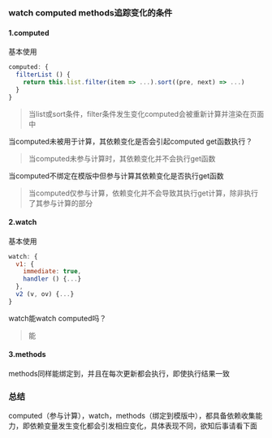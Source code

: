 ### watch computed methods追踪变化的条件
#### 1.computed
基本使用
```JavaScript
computed: {
  filterList () {
    return this.list.filter(item => ...).sort((pre, next) => ...)
  }
}
```
> 当list或sort条件，filter条件发生变化computed会被重新计算并渲染在页面中

当computed未被用于计算，其依赖变化是否会引起computed get函数执行？
> 当computed未参与计算时，其依赖变化并不会执行get函数

当computed不绑定在模版中但参与计算其依赖变化是否执行get函数
> 当computed仅参与计算，依赖变化并不会导致其执行get计算，除非执行了其参与计算的部分

#### 2.watch
基本使用
```JavaScript
watch: {
  v1: {
    immediate: true,
    handler () {...}
  },
  v2 (v, ov) {...}
}
```
watch能watch computed吗？
> 能

#### 3.methods
methods同样能绑定到，并且在每次更新都会执行，即使执行结果一致

### 总结
computed（参与计算），watch，methods（绑定到模版中），都具备依赖收集能力，即依赖变量发生变化都会引发相应变化，具体表现不同，欲知后事请看下面
